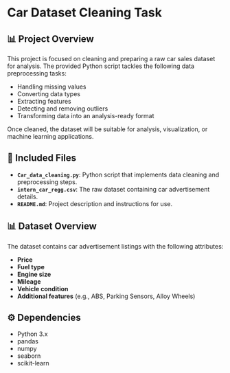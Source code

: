 # Car Dataset Cleaning Task

## 📊 Project Overview

This project is focused on cleaning and preparing a raw car sales dataset for analysis. The provided Python script tackles the following data preprocessing tasks:
- Handling missing values
- Converting data types
- Extracting features
- Detecting and removing outliers
- Transforming data into an analysis-ready format

Once cleaned, the dataset will be suitable for analysis, visualization, or machine learning applications.

## 📁 Included Files

- **`Car_data_cleaning.py`**: Python script that implements data cleaning and preprocessing steps.
- **`intern_car_regg.csv`**: The raw dataset containing car advertisement details.
- **`README.md`**: Project description and instructions for use.

## 📊 Dataset Overview

The dataset contains car advertisement listings with the following attributes:
- **Price**
- **Fuel type**
- **Engine size**
- **Mileage**
- **Vehicle condition**
- **Additional features** (e.g., ABS, Parking Sensors, Alloy Wheels)

## ⚙️ Dependencies

- Python 3.x
- pandas
- numpy
- seaborn
- scikit-learn


